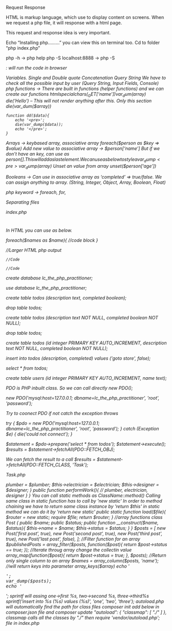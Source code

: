 Request
Response

HTML is markup language, which use to display content on screens. When we request a php file, it will response with a html page. 

This request and response idea is very important. 

Echo “Installing php………” you can view this on terminal too. Cd to folder “php index.php”

php -h → php help
php -S localhost:8888 → php -S <address>:<port> will run the code in browser

Variables.
Single and Double quote
Concatenation
Query String
We have to check all the possible input by user (Query String, Input Fields, Console)
php functions → There are built in functions (helper functions) and we can create our functions
	htmlspecialchars($_GET[‘name’])
	var_dum($array)
	die(‘Hello’) – This will not render anything after this. Only this section
		die(var_dum($array))

	function dd($data){
		echo '<pre>';
		die(var_dump($data));
		echo '</pre>';
	}


Arrays → 
	keybased array, associative array 
	foreach($person as $key => $value)
	Add new value to associative array → $person[‘name’]
	But if we don’t have an key, can use as $person[]. This will add as last element.
	We can use as below to style a var_dump
		<pre>var_dump($array)</pre>
	Unset an value from array unset($person[‘age’])

Booleans → Can use in associative array as ‘completed’ => true/false. We can assign anything to 	array. (String, Integer, Object, Array, Boolean, Float)
	
php keyword → foreach, for, 


Separating files

index.php

<?php
$name = 'Arafath';
require('index.view.php');


index.view.php

<body>
<h1><?=$name?></h1>
</body>

In HTML you can use as below.

foreach($names as $name){
//code block
}

<?php foreach($names as $name) : ?>
//Larger HTML php output
<?php endforeach; ?>

<?php if(condition) : ?>
	//Code
<?php else : ?>
	//Code
<?php endif; ?>

create database lc_the_php_practitioner;

use database lc_the_php_practitioner;

create table todos (description text, completed boolean);

drop table todos;

create table todos (description text NOT NULL, completed boolean NOT NULL);

drop table todos;

create table todos (id integer PRIMARY KEY AUTO_INCREMENT, description text NOT NULL, completed boolean NOT NULL);

insert into todos (description, completed) values ('goto store', false);

select * from todos;


create table users (id integer PRIMARY KEY AUTO_INCREMENT, name text);





PDO is PHP inbuilt class. So we can call directly new PDO();

new PDO('mysql:host=127.0.0.1; dbname=lc_the_php_practitioner', 'root', 'password');


Try to coonect PDO if not catch the exception throws

try {
	$pdo = new PDO('mysql:host=127.0.0.1; dbname=lc_the_php_practitioner', 'root', 'password');	
} catch (Exception $e) {
	die('could not connect');
}


$statement = $pdo->prepare('select * from todos');
$statement->execute();
$results = $statement->fetchAll(PDO::FETCH_OBJ);

We can fetch the result to a call
$results = $statement->fetchAll(PDO::FETCH_CLASS, 'Task');

Task.php

<?php
class Task {
    public $description;
    public $complete;
}

class Database{
	public static make(){

	}
}

By static method we can use class as Database::make without making an instance. 


Contractor needs electricion, plumber, designer to do a task

So we hire contractor with all these three

Yes. Contractor also can do these three. But the task will be little bit slower. 


class Contractor {

	private $plumber;
	private $electrician;
	private $designer;

	public function __construct($plumber, $electrician, $designer){
		$this->plumber = $plumber;
		$this->electrician = $electrician;
		$this->designer = $designer;
	}

	public function performWork(){
		// plumber, electrician, designer
	}
}

You can call static methods as ClassName::method()
Calling same class in static function has to call by 'new static'
In order to method chaining we have to return same class instance by 'return $this' in static method we can do it by 'return new static'

public static function load($file){
	$router = new static;
	require $file;
	return $router;
}


//array functions

class Post {
    public $name;
    public $status;

    public function __construct($name, $status){
        $this->name = $name;
        $this->status = $status;
    }
}

$posts = [
    new Post('first post', true),
    new Post('second post', true),
    new Post('third post', true),
    new Post('last post', false),
];

//Filter function for an array
$publishedPosts = array_filter($posts, function($post){
    return $post->status == true;
});

//Iterate throug array change the collectin value
array_map(function($post){
    return $post->status = true;
}, $posts);

//Return only single column to an array
$names = array_column($posts, 'name');

//will return keys into parameter
array_keys($array)


echo '<pre>';
var_dump($posts);
echo '</pre>';



sprintf will assing one->first %s, two->second %s, three->third%s
sprintf('insert into %s (%s) values (%s)', 'one', 'two', 'three');



autoload.php will automatically find the path for class files

composer init
add below in composer.json file and composer update
    "autoload": {
        "classmap": [
            "./"
        ]
    },
classmap calls all the classes by "./"
then require 'vendor/autoload.php'; file in index.php